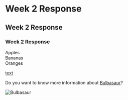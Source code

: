 # Week 2 Response  

## Week 2 Response  

### Week 2 Response

Apples  
Bananas  
Oranges

[text](URL)  

Do you want to know more information about [Bulbasaur](https://www.pokemon.com/us/pokedex/bulbasaur)?  

![Bulbasaur](https://breedersguidehome.files.wordpress.com/2019/04/bulbasaur.png?w=1024)
